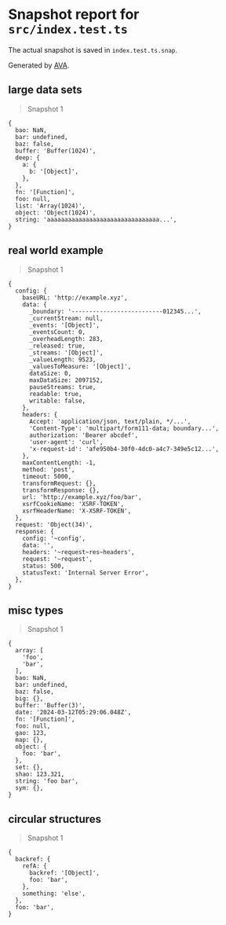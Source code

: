 # Snapshot report for `src/index.test.ts`

The actual snapshot is saved in `index.test.ts.snap`.

Generated by [AVA](https://avajs.dev).

## large data sets

> Snapshot 1

    {
      bao: NaN,
      bar: undefined,
      baz: false,
      buffer: 'Buffer(1024)',
      deep: {
        a: {
          b: '[Object]',
        },
      },
      fn: '[Function]',
      foo: null,
      list: 'Array(1024)',
      object: 'Object(1024)',
      string: 'aaaaaaaaaaaaaaaaaaaaaaaaaaaaaaaa...',
    }

## real world example

> Snapshot 1

    {
      config: {
        baseURL: 'http://example.xyz',
        data: {
          _boundary: '--------------------------012345...',
          _currentStream: null,
          _events: '[Object]',
          _eventsCount: 0,
          _overheadLength: 283,
          _released: true,
          _streams: '[Object]',
          _valueLength: 9523,
          _valuesToMeasure: '[Object]',
          dataSize: 0,
          maxDataSize: 2097152,
          pauseStreams: true,
          readable: true,
          writable: false,
        },
        headers: {
          Accept: 'application/json, text/plain, */...',
          'Content-Type': 'multipart/form111-data; boundary...',
          authorization: 'Bearer abcdef',
          'user-agent': 'curl',
          'x-request-id': 'afe950b4-30f0-4dc0-a4c7-349e5c12...',
        },
        maxContentLength: -1,
        method: 'post',
        timeout: 5000,
        transformRequest: {},
        transformResponse: {},
        url: 'http://example.xyz/foo/bar',
        xsrfCookieName: 'XSRF-TOKEN',
        xsrfHeaderName: 'X-XSRF-TOKEN',
      },
      request: 'Object(34)',
      response: {
        config: '~config',
        data: '',
        headers: '~request~res~headers',
        request: '~request',
        status: 500,
        statusText: 'Internal Server Error',
      },
    }

## misc types

> Snapshot 1

    {
      array: [
        'foo',
        'bar',
      ],
      bao: NaN,
      bar: undefined,
      baz: false,
      big: {},
      buffer: 'Buffer(3)',
      date: '2024-03-12T05:29:06.048Z',
      fn: '[Function]',
      foo: null,
      gao: 123,
      map: {},
      object: {
        foo: 'bar',
      },
      set: {},
      shao: 123.321,
      string: 'foo bar',
      sym: {},
    }

## circular structures

> Snapshot 1

    {
      backref: {
        refA: {
          backref: '[Object]',
          foo: 'bar',
        },
        something: 'else',
      },
      foo: 'bar',
    }
